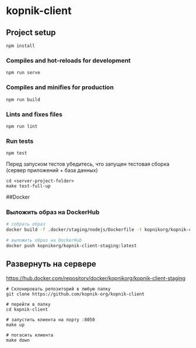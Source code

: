 # kopnik-client

## Project setup
```
npm install
```

### Compiles and hot-reloads for development
```
npm run serve
```

### Compiles and minifies for production
```
npm run build
```

### Lints and fixes files
```
npm run lint
```

### Run tests

```
npm test
```

Перед запуском тестов убедитесь, что запущен тестовая сборка (сервер приложений + база данных)

```
cd <server-project-folder>
make test-full-up
```


##Docker

### Выложить образ на DockerHub

```bash
# собрать образ
docker build -f .docker/staging/nodejs/Dockerfile -t kopnikorg/kopnik-client-staging:latest .

# выложить образ на DockerHub
docker push kopnikorg/kopnik-client-staging:latest
```

## Развернуть на сервере

https://hub.docker.com/repository/docker/kopnikorg/kopnik-client-staging

```
# Склонировать репозиторий в любую папку 
git clone https://github.com/kopnik-org/kopnik-client

# перейти в папку 
cd kopnik-client

# запустить клиента на порту :8050
make up

# погасить клиента
make down
``` 
